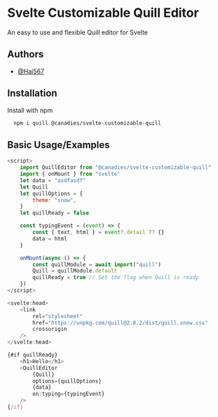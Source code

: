 # Svelte Customizable Quill Editor

An easy to use and flexible Quill editor for Svelte

## Authors

-   [@Hai567](https://github.com/Hai567)

## Installation

Install with npm

```bash
  npm i quill @canadies/svelte-customizable-quill
```

## Basic Usage/Examples

```javascript
<script>
    import QuillEditor from "@canadies/svelte-customizable-quill"
    import { onMount } from "svelte"
    let data = "asdfasdf"
    let Quill
    let quillOptions = {
        theme: "snow",
    }
    let quillReady = false

    const typingEvent = (event) => {
        const { text, html } = event?.detail ?? {}
        data = html
    }

    onMount(async () => {
        const quillModule = await import("quill")
        Quill = quillModule.default
        quillReady = true // Set the flag when Quill is ready
    })
</script>

<svelte:head>
    <link
        rel="stylesheet"
        href="https://unpkg.com/quill@2.0.2/dist/quill.snow.css"
        crossorigin
    />
</svelte:head>

{#if quillReady}
    <h1>Hello</h1>
    <QuillEditor
        {Quill}
        options={quillOptions}
        {data}
        on:typing={typingEvent}
    />
{/if}

```

